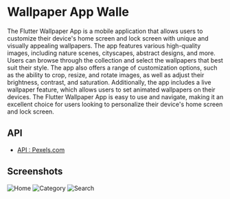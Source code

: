 # Wallpaper App Walle
The Flutter Wallpaper App is a mobile application that allows users to customize their device's home screen and lock screen with unique and visually appealing wallpapers. The app features various high-quality images, including nature scenes, cityscapes, abstract designs, and more. Users can browse through the collection and select the wallpapers that best suit their style. The app also offers a range of customization options, such as the ability to crop, resize, and rotate images, as well as adjust their brightness, contrast, and saturation. Additionally, the app includes a live wallpaper feature, which allows users to set animated wallpapers on their devices. The Flutter Wallpaper App is easy to use and navigate, making it an excellent choice for users looking to personalize their device's home screen and lock screen.

## API
- [API : Pexels.com](https://www.pexels.com)

## Screenshots
![Home](https://user-images.githubusercontent.com/76560885/278606500-d6c3b686-0e26-4280-9981-70ff292a1453.jpg)
![Category](https://user-images.githubusercontent.com/76560885/278606524-ff15605a-7e6b-464d-97e6-f012f3b73947.jpg)
![Search](https://user-images.githubusearcontent.com/76560885/278606533-a9e389c8-150b-4430-b9e9-54207f781a3c.jpg)

